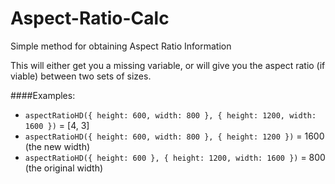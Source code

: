 # Aspect-Ratio-Calc
Simple method for obtaining Aspect Ratio Information

This will either get you a missing variable, or will give you the aspect ratio (if viable) between two sets of sizes.

####Examples:

 - `aspectRatioHD({ height: 600, width: 800 }, { height: 1200, width: 1600 })` = [4, 3]
 - `aspectRatioHD({ height: 600, width: 800 }, { height: 1200 })` = 1600 (the new width)
 - `aspectRatioHD({ height: 600 }, { height: 1200, width: 1600 })` = 800 (the original width)
